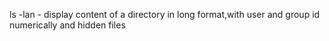 ls -lan - display content of a directory in long format,with user and group id numerically and hidden files
